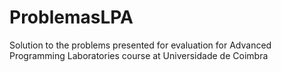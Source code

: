 # ProblemasLPA
Solution to the problems presented for evaluation for Advanced Programming Laboratories course at Universidade de Coimbra
